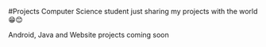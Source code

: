 #Projects
Computer Science student just sharing my projects with the world 😁😊

Android, Java and Website projects coming soon
